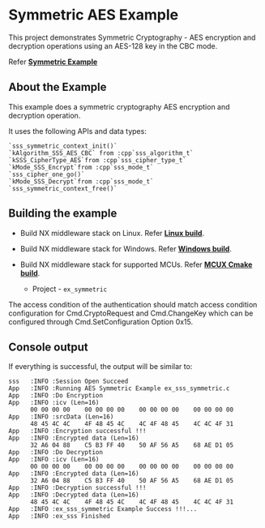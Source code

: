 # Symmetric AES Example

This project demonstrates Symmetric Cryptography - AES encryption and
decryption operations using an AES-128 key in the CBC mode.

Refer [**Symmetric Example**](./ex_sss_symmetric.c)

## About the Example

This example does a symmetric cryptography AES encryption and decryption operation.

It uses the following APIs and data types:

    `sss_symmetric_context_init()`
    `kAlgorithm_SSS_AES_CBC` from :cpp`sss_algorithm_t`
    `kSSS_CipherType_AES`from :cpp`sss_cipher_type_t`
    `kMode_SSS_Encrypt`from :cpp`sss_mode_t`
    `sss_cipher_one_go()`
    `kMode_SSS_Decrypt`from :cpp`sss_mode_t`
    `sss_symmetric_context_free()`

## Building the example

- Build NX middleware stack on Linux. Refer [**Linux build**](../../../doc/linux/readme.md).

- Build NX middleware stack for Windows. Refer [**Windows build**](../../../doc/windows/readme.md).

- Build NX middleware stack for supported MCUs. Refer [**MCUX Cmake build**](../../../doc/mcu_cmake/readme.md).

  - Project - `ex_symmetric`

The access condition of the authentication should match access condition
configuration for Cmd.CryptoRequest and Cmd.ChangeKey which can be
configured through Cmd.SetConfiguration Option 0x15.

## Console output

If everything is successful, the output will be similar to:
```
sss   :INFO :Session Open Succeed
App   :INFO :Running AES Symmetric Example ex_sss_symmetric.c
App   :INFO :Do Encryption
App   :INFO :icv (Len=16)
      00 00 00 00    00 00 00 00    00 00 00 00    00 00 00 00
App   :INFO :srcData (Len=16)
      48 45 4C 4C    4F 48 45 4C    4C 4F 48 45    4C 4C 4F 31
App   :INFO :Encryption successful !!!
App   :INFO :Encrypted data (Len=16)
      32 A6 04 88    C5 B3 FF 40    50 AF 56 A5    68 AE D1 05
App   :INFO :Do Decryption
App   :INFO :icv (Len=16)
      00 00 00 00    00 00 00 00    00 00 00 00    00 00 00 00
App   :INFO :Encrypted data (Len=16)
      32 A6 04 88    C5 B3 FF 40    50 AF 56 A5    68 AE D1 05
App   :INFO :Decryption successful !!!
App   :INFO :Decrypted data (Len=16)
      48 45 4C 4C    4F 48 45 4C    4C 4F 48 45    4C 4C 4F 31
App   :INFO :ex_sss_symmetric Example Success !!!...
App   :INFO :ex_sss Finished
```

